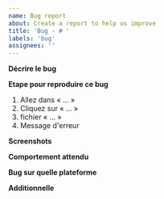 ```yaml
---
name: Bug report
about: Create a report to help us improve
title: 'Bug - # '
labels: 'bug'
assignees: ''
---
```


**Décrire le bug**


**Etape pour reproduire ce bug**

1. Allez dans « … »
2. Cliquez sur « … »
3. fichier « … »
4. Message d'erreur

**Screenshots**


**Comportement attendu**


**Bug sur quelle plateforme**


**Additionnelle**
